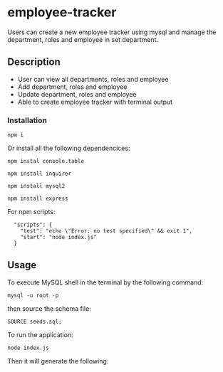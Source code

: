 # employee-tracker

Users can create a new employee tracker using mysql and manage the
department, roles and employee in set department.

## Description

- User can view all departments, roles and employee
- Add department, roles and employee
- Update department, roles and employee
- Able to create employee tracker with terminal output

### Installation

```
npm i
```

Or install all the following dependencices:

```
npm instal console.table

npm install inquirer

npm install mysql2

npm install express
```

For npm scripts:

```
  "scripts": {
    "test": "echo \"Error: no test specified\" && exit 1",
    "start": "node index.js"
  }
```

## Usage

To execute MySQL shell in the terminal by the following command:

```
mysql -u root -p
```

then source the schema file:

```
SOURCE seeds.sql;
```

To run the application:

```
node index.js
```

Then it will generate the following:
